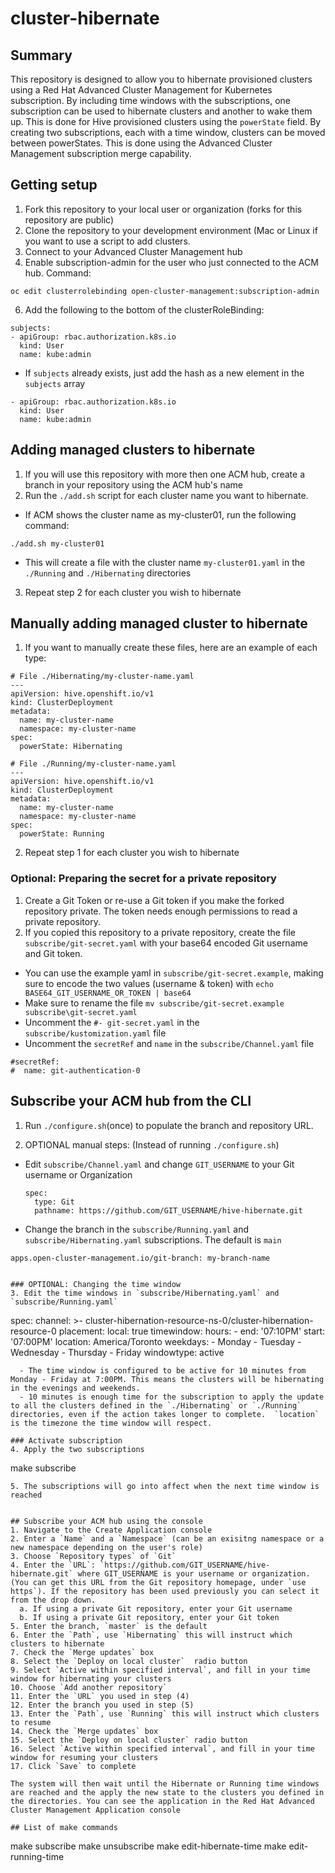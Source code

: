 # cluster-hibernate

## Summary
This repository is designed to allow you to hibernate provisioned clusters using a Red Hat Advanced Cluster Management for Kubernetes subscription. By including time
windows with the subscriptions, one subscription can be used to hibernate clusters and another to wake them up. This is done for Hive provisioned clusters using the `powerState` field.
By creating two subscriptions, each with a time window, clusters can be moved between powerStates. This is done using the Advanced Cluster Management subscription merge capability.

## Getting setup
1. Fork this repository to your local user or organization (forks for this repository are public)
3. Clone the repository to your development environment (Mac or Linux if you want to use a script to add clusters.
4. Connect to your Advanced Cluster Management hub
5. Enable subscription-admin for the user who just connected to the ACM hub.
Command:
```
oc edit clusterrolebinding open-cluster-management:subscription-admin
```
6. Add the following to the bottom of the clusterRoleBinding:
```
subjects:
- apiGroup: rbac.authorization.k8s.io
  kind: User
  name: kube:admin
```
  - If `subjects` already exists, just add the hash as a new element in the `subjects` array
```
- apiGroup: rbac.authorization.k8s.io
  kind: User
  name: kube:admin
```
## Adding managed clusters to hibernate
1. If you will use this repository with more then one ACM hub, create a branch in your repository using the ACM hub's name
2. Run the `./add.sh` script for each cluster name you want to hibernate.
  - If ACM shows the cluster name as my-cluster01, run the following command:
  ```
  ./add.sh my-cluster01
  ```
  - This will create a file with the cluster name `my-cluster01.yaml` in the `./Running` and `./Hibernating` directories
3. Repeat step 2 for each cluster you wish to hibernate

## Manually adding managed cluster to hibernate
1. If you want to manually create these files, here are an example of each type:
```
# File ./Hibernating/my-cluster-name.yaml
---
apiVersion: hive.openshift.io/v1
kind: ClusterDeployment
metadata:
  name: my-cluster-name
  namespace: my-cluster-name
spec:
  powerState: Hibernating
```
```
# File ./Running/my-cluster-name.yaml
---
apiVersion: hive.openshift.io/v1
kind: ClusterDeployment
metadata:
  name: my-cluster-name
  namespace: my-cluster-name
spec:
  powerState: Running
```
2. Repeat step 1 for each cluster you wish to hibernate

### Optional: Preparing the secret for a private repository
1. Create a Git Token or re-use a Git token if you make the forked repository private. The token needs enough permissions to read a private repository.
2. If you copied this repository to a private repository, create the file `subscribe/git-secret.yaml` with your base64 encoded Git username and Git token.
  - You can use the example yaml in `subscribe/git-secret.example`, making sure to encode the two values (username & token) with `echo BASE64_GIT_USERNAME_OR_TOKEN | base64`
  - Make sure to rename the file `mv subscribe/git-secret.example subscribe\git-secret.yaml`
  - Uncomment the `#- git-secret.yaml` in the `subscribe/kustomization.yaml` file
  - Uncomment the `secretRef` and `name` in the `subscribe/Channel.yaml` file
  ```
  #secretRef:
  #  name: git-authentication-0
  ```

## Subscribe your ACM hub from the CLI
1. Run `./configure.sh`(once) to populate the branch and repository URL. 

2. OPTIONAL manual steps: (Instead of running `./configure.sh`)
- Edit `subscribe/Channel.yaml` and change `GIT_USERNAME` to your Git username or Organization
  ```
  spec:
    type: Git
    pathname: https://github.com/GIT_USERNAME/hive-hibernate.git

- Change the branch in the `subscribe/Running.yaml` and `subscribe/Hibernating.yaml` subscriptions. The default is `main`
```
apps.open-cluster-management.io/git-branch: my-branch-name
```
  ```

### OPTIONAL: Changing the time window
3. Edit the time windows in `subscribe/Hibernating.yaml` and `subscribe/Running.yaml`
```
spec:
  channel: >-
    cluster-hibernation-resource-ns-0/cluster-hibernation-resource-0
  placement:
    local: true
  timewindow:
    hours:
      - end: '07:10PM'
        start: '07:00PM'
    location: America/Toronto
    weekdays:
      - Monday
      - Tuesday
      - Wednesday
      - Thursday
      - Friday
    windowtype: active
```
  - The time window is configured to be active for 10 minutes from Monday - Friday at 7:00PM. This means the clusters will be hibernating in the evenings and weekends.
  - 10 minutes is enough time for the subscription to apply the update to all the clusters defined in the `./Hibernating` or `./Running` directories, even if the action takes longer to complete.  `location` is the timezone the time window will respect.

### Activate subscription
4. Apply the two subscriptions
```
make subscribe
```
5. The subscriptions will go into affect when the next time window is reached


## Subscribe your ACM hub using the console
1. Navigate to the Create Application console
2. Enter a `Name` and a `Namespace` (can be an exisitng namespace or a new namespace depending on the user's role)
3. Choose `Repository types` of `Git`
4. Enter the `URL`: `https://github.com/GIT_USERNAME/hive-hibernate.git` where GIT_USERNAME is your username or organization. (You can get this URL from the Git repository homepage, under `use https`). If the repository has been used previously you can select it from the drop down.
  a. If using a private Git repository, enter your Git username
  b. If using a private Git repository, enter your Git token
5. Enter the branch, `master` is the default
6. Enter the `Path`, use `Hibernating` this will instruct which clusters to hibernate
7. Check the `Merge updates` box
8. Select the `Deploy on local cluster`  radio button
9. Select `Active within specified interval`, and fill in your time window for hibernating your clusters
10. Choose `Add another repository`
11. Enter the `URL` you used in step (4)
12. Enter the branch you used in step (5)
13. Enter the `Path`, use `Running` this will instruct which clusters to resume
14. Check the `Merge updates` box
15. Select the `Deploy on local cluster` radio button
16. Select `Active within specified interval`, and fill in your time window for resuming your clusters
17. Click `Save` to complete

The system will then wait until the Hibernate or Running time windows are reached and the apply the new state to the clusters you defined in the directories. You can see the application in the Red Hat Advanced Cluster Management Application console

## List of make commands
```
make subscribe
make unsubscribe
make edit-hibernate-time
make edit-running-time
```
